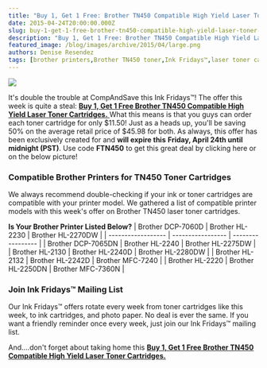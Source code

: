 ```yaml
---
title: "Buy 1, Get 1 Free: Brother TN450 Compatible High Yield Laser Toner Cartridges - Ink Fridays™!"
date: 2015-04-24T20:00:00.000Z
slug: buy-1-get-1-free-brother-tn450-compatible-high-yield-laser-toner-cartridges-ink-fridays
description: "Buy 1, Get 1 Free: Brother TN450 Compatible High Yield Laser Toner Cartridges - Ink Fridays™!"
featured_image: /blog/images/archive/2015/04/large.png
authors: Denise Resendez
tags: [brother printers,Brother TN450 toner,Ink Fridays™,laser toner cartridges]
---
```


[![](/blog/images/large.png)](/blog/images/large.png)

It's double the trouble at CompAndSave this Ink Fridays™! The offer this week is quite a steal: [**Buy 1, Get 1 Free Brother TN450 Compatible High Yield Laser Toner Cartridges.** ](https://www.compandsave.com/ink-fridays)What this means is that you guys can order each toner cartridge for only $11.50! Just as a heads up, you'll be saving 50% on the average retail price of $45.98 for both. As always, this offer has been exclusively created for and **will expire this** **Friday, April 24th until midnight (PST)**. Use code **FTN450** to get this great deal by clicking here or on the below picture! 

### Compatible Brother Printers for TN450 Toner Cartridges 

We always recommend double-checking if your ink or toner cartridges are compatible with your printer model. We gathered a list of compatible printer models with this week's offer on Brother TN450 laser toner cartridges.

__**Is Your Brother Printer Listed Below?**__
| Brother DCP-7060D  | Brother HL-2230   | Brother HL-2270DW |
| ------------------ | ----------------- | ----------------- |
| Brother DCP-7065DN | Brother HL-2240   | Brother HL-2275DW |
| Brother HL-2130    | Brother HL-2240D  | Brother HL-2280DW |
| Brother HL-2132    | Brother HL-2242D  | Brother MFC-7240  |
| Brother HL-2220    | Brother HL-2250DN | Brother MFC-7360N |

###  Join Ink Fridays™ Mailing List 

Our Ink Fridays™ offers rotate every week from toner cartridges like this week, to ink cartridges, and photo paper. No deal is ever the same. If you want a friendly reminder once every week, just join our Ink Fridays™ mailing list.

And....don't forget about taking home this [**Buy 1, Get 1 Free Brother TN450 Compatible High Yield Laser Toner Cartridges.**](https://www.compandsave.com/ink-fridays)